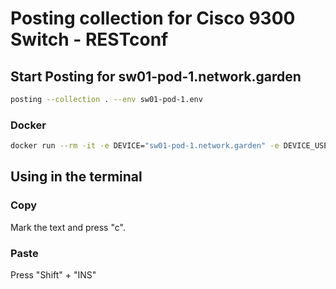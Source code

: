 # Posting collection for Cisco 9300 Switch - RESTconf


## Start Posting for sw01-pod-1.network.garden

```bash
posting --collection . --env sw01-pod-1.env
```

### Docker

```bash
docker run --rm -it -e DEVICE="sw01-pod-1.network.garden" -e DEVICE_USER="ins" -e DEVICE_PASSWORD="ins@lab" ghcr.io/ubaumann/cn_posting_collection posting --collection . --env .env
```

## Using in the terminal

### Copy

Mark the text and press "c".

### Paste

Press "Shift" + "INS"
